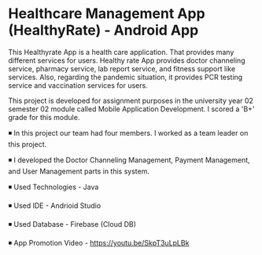 # Healthcare Management App (HealthyRate) - Android App

This Healthyrate App is a health care application. That provides many different services for users. Healthy rate App provides doctor channeling service, pharmacy service, lab report service, and fitness support like services. Also, regarding the pandemic situation, it provides PCR testing service and vaccination services for users. 

This project is developed for assignment purposes in the university year 02 semester 02 module called Mobile Application Development. I scored a 'B+' grade for this module.

◾ In this project our team had four members. I worked as a team leader on this project.

◾ I developed the Doctor Channeling Management, Payment Management, and User Management parts in this system. 

◾ Used Technologies - Java

◾ Used IDE - Andrioid Studio

◾ Used Database - Firebase (Cloud DB)

◾ App Promotion Video - https://youtu.be/SkpT3uLpLBk
